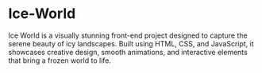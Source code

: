# Ice-World
Ice World is a visually stunning front-end project designed to capture the serene beauty of icy landscapes. Built using HTML, CSS, and JavaScript, it showcases creative design, smooth animations, and interactive elements that bring a frozen world to life.
